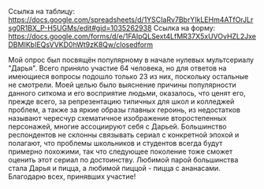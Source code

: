 Ссылка на таблицу: https://docs.google.com/spreadsheets/d/1YSCIaRv7BbrYIkLEHm4ATfOrJLrsg0R1BX_P-H5UGMs/edit#gid=1035262938
Ссылка на форму: https://docs.google.com/forms/d/e/1FAIpQLSext4LfMR37X5xUVOvHZL2JxeDBMIKbIEQsVVKD0hWt9zK8Qw/closedform

Мой опрос был посвящён популярному в начале нулевых мультсериалу "Дарья". Всего приняло участие 64 человека, но для ответов на имеющиеся вопросы подошло только 23 из них, поскольку остальные не смотрели. Моей целью было выяснение причины популярности данного ситкома и его восприятие людьми, оказалось, что ценят его, прежде всего, за репрезентацию типичных для школ и колледжей проблем, а также за яркие образы главных героинь, из недостатков называют чересчур схематичное изображение второстепенных персонажей, многие ассоциируют себя с Дарьей. Большинство респондентов не склонны связывать сериал с конкретной эпохой и полагают, что проблемы школьников и студентов всегда будут примерно похожими, так что следующее поколение тоже сможет оценить этот сериал по достоинству. Любимой парой большинства стала Дарья и пицца, а любимой пиццой - пицца с ананасами. Благодарю всех, принявших участие!

